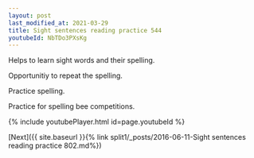 ```yaml
---
layout: post
last_modified_at: 2021-03-29
title: Sight sentences reading practice 544
youtubeId: NbTDo3PXsKg
---
```

 
 
Helps to learn sight words and their spelling.

Opportunitiy to repeat the spelling. 

Practice spelling. 
 
Practice for spelling bee competitions. 
 
{% include youtubePlayer.html id=page.youtubeId %}
 
 

[Next]({{ site.baseurl }}{% link  split1/_posts/2016-06-11-Sight sentences reading practice 802.md%})
 
